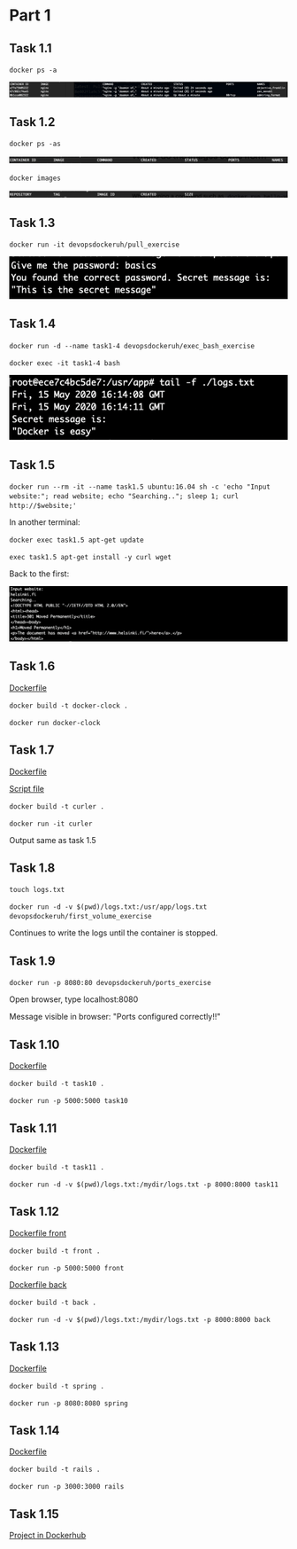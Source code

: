 # Part 1

## Task 1.1

`docker ps -a`

![task 1.1](https://github.com/mshroom/DevOpsWithDocker/blob/master/part1/ex-1-1.png)

## Task 1.2

`docker ps -as`

![task 1.2](https://github.com/mshroom/DevOpsWithDocker/blob/master/part1/ex-1-2a.png)

`docker images`

![task 1.2](https://github.com/mshroom/DevOpsWithDocker/blob/master/part1/ex-1-2b.png)

## Task 1.3

`docker run -it devopsdockeruh/pull_exercise`

![task 1.3](https://github.com/mshroom/DevOpsWithDocker/blob/master/part1/ex-1-3.png)

## Task 1.4

`docker run -d --name task1-4 devopsdockeruh/exec_bash_exercise`

`docker exec -it task1-4 bash`

![task1.4](https://github.com/mshroom/DevOpsWithDocker/blob/master/part1/ex-1-4.png)

## Task 1.5

`docker run --rm -it --name task1.5 ubuntu:16.04 sh -c 'echo "Input website:"; read website; echo "Searching.."; sleep 1; curl http://$website;'`

In another terminal:

`docker exec task1.5 apt-get update`

`exec task1.5 apt-get install -y curl wget`

Back to the first:

![task1.5](https://github.com/mshroom/DevOpsWithDocker/blob/master/part1/ex-1-5.png)

## Task 1.6

[Dockerfile](https://github.com/mshroom/DevOpsWithDocker/blob/master/part1/ex-1-6/Dockerfile)

`docker build -t docker-clock .`

`docker run docker-clock`

## Task 1.7

[Dockerfile](https://github.com/mshroom/DevOpsWithDocker/blob/master/part1/ex-1-7/Dockerfile)

[Script file](https://github.com/mshroom/DevOpsWithDocker/blob/master/part1/ex-1-7/curler.sh)

`docker build -t curler .`

`docker run -it curler`

Output same as task 1.5

## Task 1.8

`touch logs.txt`

`docker run -d -v $(pwd)/logs.txt:/usr/app/logs.txt devopsdockeruh/first_volume_exercise`

Continues to write the logs until the container is stopped. 

## Task 1.9

`docker run -p 8080:80 devopsdockeruh/ports_exercise`

Open browser, type localhost:8080

Message visible in browser: "Ports configured correctly!!"

## Task 1.10

[Dockerfile](https://github.com/mshroom/DevOpsWithDocker/blob/master/part1/ex-1-10/Dockerfile)

`docker build -t task10 .`

`docker run -p 5000:5000 task10`

## Task 1.11

[Dockerfile](https://github.com/mshroom/DevOpsWithDocker/blob/master/part1/ex-1-11/Dockerfile)

`docker build -t task11 .`

`docker run -d -v $(pwd)/logs.txt:/mydir/logs.txt -p 8000:8000 task11`

## Task 1.12

[Dockerfile front](https://github.com/mshroom/DevOpsWithDocker/blob/master/part1/ex-1-12/front/Dockerfile)

`docker build -t front .`

`docker run -p 5000:5000 front`

[Dockerfile back](https://github.com/mshroom/DevOpsWithDocker/blob/master/part1/ex-1-12/back/Dockerfile)

`docker build -t back .`

`docker run -d -v $(pwd)/logs.txt:/mydir/logs.txt -p 8000:8000 back`

## Task 1.13

[Dockerfile](https://github.com/mshroom/DevOpsWithDocker/blob/master/part1/ex-1-13/Dockerfile)

`docker build -t spring .`

`docker run -p 8080:8080 spring`

## Task 1.14

[Dockerfile](https://github.com/mshroom/DevOpsWithDocker/blob/master/part1/ex-1-14/Dockerfile)

`docker build -t rails .`

`docker run -p 3000:3000 rails`

## Task 1.15

[Project in Dockerhub](https://hub.docker.com/repository/docker/mshroom/cats)


